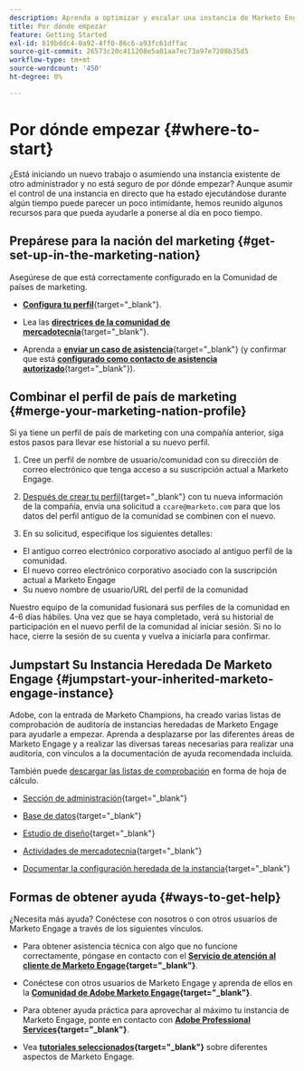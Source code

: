 ```yaml
---
description: Aprenda a optimizar y escalar una instancia de Marketo Engage existente que haya heredado. Siga la lista de comprobación para auditar la configuración de administración y mantener la higiene de la base de datos.
title: Por dónde empezar
feature: Getting Started
exl-id: 819bddc4-0a92-4ff0-86c6-a93fc61dffac
source-git-commit: 26573c20c411208e5a01aa7ec73a97e7208b35d5
workflow-type: tm+mt
source-wordcount: '450'
ht-degree: 0%

---
```


# Por dónde empezar {#where-to-start}

¿Está iniciando un nuevo trabajo o asumiendo una instancia existente de otro administrador y no está seguro de por dónde empezar? Aunque asumir el control de una instancia en directo que ha estado ejecutándose durante algún tiempo puede parecer un poco intimidante, hemos reunido algunos recursos para que pueda ayudarle a ponerse al día en poco tiempo.

## Prepárese para la nación del marketing {#get-set-up-in-the-marketing-nation}

Asegúrese de que está correctamente configurado en la Comunidad de países de marketing.

* [**Configura tu perfil**](https://nation.marketo.com/){target="_blank"}.

* Lea las [**directrices de la comunidad de mercadotecnia**](https://nation.marketo.com/t5/community-guidelines/ct-p/community-guidelines){target="_blank"}.

* Aprenda a [**enviar un caso de asistencia**](https://nation.marketo.com/t5/Knowledgebase/Submitting-a-Support-Case-to-Marketo-Support/ta-p/252201){target="_blank"} (y confirmar que está [**configurado como contacto de asistencia autorizado**](https://nation.marketo.com/t5/Knowledgebase/Managing-Authorized-Support-Contacts/ta-p/254341){target="_blank"}).

## Combinar el perfil de país de marketing {#merge-your-marketing-nation-profile}

Si ya tiene un perfil de país de marketing con una compañía anterior, siga estos pasos para llevar ese historial a su nuevo perfil.

1. Cree un perfil de nombre de usuario/comunidad con su dirección de correo electrónico que tenga acceso a su suscripción actual a Marketo Engage.

1. [Después de crear tu perfil](https://nation.marketo.com/){target="_blank"} con tu nueva información de la compañía, envía una solicitud a `ccare@marketo.com` para que los datos del perfil antiguo de la comunidad se combinen con el nuevo.

1. En su solicitud, especifique los siguientes detalles:

* El antiguo correo electrónico corporativo asociado al antiguo perfil de la comunidad.
* El nuevo correo electrónico corporativo asociado con la suscripción actual a Marketo Engage
* Su nuevo nombre de usuario/URL del perfil de la comunidad

Nuestro equipo de la comunidad fusionará sus perfiles de la comunidad en 4-6 días hábiles. Una vez que se haya completado, verá su historial de participación en el nuevo perfil de la comunidad al iniciar sesión. Si no lo hace, cierre la sesión de su cuenta y vuelva a iniciarla para confirmar.

## Jumpstart Su Instancia Heredada De Marketo Engage  {#jumpstart-your-inherited-marketo-engage-instance}

Adobe, con la entrada de Marketo Champions, ha creado varias listas de comprobación de auditoría de instancias heredadas de Marketo Engage para ayudarle a empezar. Aprenda a desplazarse por las diferentes áreas de Marketo Engage y a realizar las diversas tareas necesarias para realizar una auditoría, con vínculos a la documentación de ayuda recomendada incluida.

También puede [descargar las listas de comprobación](/help/marketo/getting-started/inheriting-a-marketo-engage-instance/assets/adobe-marketo-engage-inherited-instance-admin-checklist.xlsx) en forma de hoja de cálculo.

* [Sección de administración](/help/marketo/getting-started/inheriting-a-marketo-engage-instance/admin-section-checklist.md){target="_blank"}

* [Base de datos](/help/marketo/getting-started/inheriting-a-marketo-engage-instance/database-checklist.md){target="_blank"}

* [Estudio de diseño](/help/marketo/getting-started/inheriting-a-marketo-engage-instance/design-studio-checklist.md){target="_blank"}

* [Actividades de mercadotecnia](/help/marketo/getting-started/inheriting-a-marketo-engage-instance/marketing-activities-checklist.md){target="_blank"}

* [Documentar la configuración heredada de la instancia](/help/marketo/getting-started/inheriting-a-marketo-engage-instance/document-your-setup.md){target="_blank"}

## Formas de obtener ayuda {#ways-to-get-help}

¿Necesita más ayuda? Conéctese con nosotros o con otros usuarios de Marketo Engage a través de los siguientes vínculos.

* Para obtener asistencia técnica con algo que no funcione correctamente, póngase en contacto con el **[Servicio de atención al cliente de Marketo Engage](https://nation.marketo.com/t5/Support/ct-p/Support){target="_blank"}**.

* Conéctese con otros usuarios de Marketo Engage y aprenda de ellos en la **[Comunidad de Adobe Marketo Engage](https://nation.marketo.com/){target="_blank"}**.

* Para obtener ayuda práctica para aprovechar al máximo tu instancia de Marketo Engage, ponte en contacto con **[Adobe Professional Services](https://business.adobe.com/es/products/marketo/services-support.html){target="_blank"}**.

* Vea **[tutoriales seleccionados](https://experienceleague.adobe.com/docs/marketo-learn/tutorials/overview.html?lang=es){target="_blank"}** sobre diferentes aspectos de Marketo Engage.
